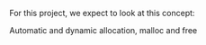 For this project, we expect to look at this concept:

Automatic and dynamic allocation, malloc and free
